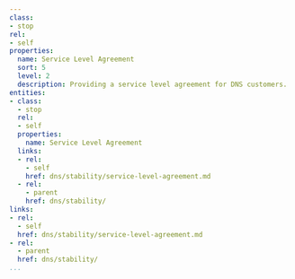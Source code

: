 ```yaml
---
class:
- stop
rel:
- self
properties:
  name: Service Level Agreement
  sort: 5
  level: 2
  description: Providing a service level agreement for DNS customers.
entities:
- class:
  - stop
  rel:
  - self
  properties:
    name: Service Level Agreement
  links:
  - rel:
    - self
    href: dns/stability/service-level-agreement.md
  - rel:
    - parent
    href: dns/stability/
links:
- rel:
  - self
  href: dns/stability/service-level-agreement.md
- rel:
  - parent
  href: dns/stability/
...
```

